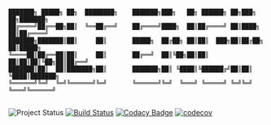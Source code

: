 ```

███████╗ █████╗ ██╗  ████████╗    ███████╗███╗   ██╗ ██████╗ ██╗███╗   ██╗███████╗
██╔════╝██╔══██╗██║  ╚══██╔══╝    ██╔════╝████╗  ██║██╔════╝ ██║████╗  ██║██╔════╝
███████╗███████║██║     ██║       █████╗  ██╔██╗ ██║██║  ███╗██║██╔██╗ ██║█████╗  
╚════██║██╔══██║██║     ██║       ██╔══╝  ██║╚██╗██║██║   ██║██║██║╚██╗██║██╔══╝  
███████║██║  ██║███████╗██║       ███████╗██║ ╚████║╚██████╔╝██║██║ ╚████║███████╗
╚══════╝╚═╝  ╚═╝╚══════╝╚═╝       ╚══════╝╚═╝  ╚═══╝ ╚═════╝ ╚═╝╚═╝  ╚═══╝╚══════╝
                                                                                  
```
![Project Status](https://img.shields.io/badge/status-in--development-red)
[![Build Status](https://github.com/sodium-project/salt/actions/workflows/build.yml/badge.svg)](https://github.com/sodium-project/salt/actions)
[![Codacy Badge](https://app.codacy.com/project/badge/Grade/277cf45423df4af7906d4c709d507778)](https://www.codacy.com/gh/sodium-project/salt/dashboard?utm_source=github.com&amp;utm_medium=referral&amp;utm_content=sodium-project/salt&amp;utm_campaign=Badge_Grade)
[![codecov](https://codecov.io/gh/sodium-project/salt/branch/master/graph/badge.svg?token=IRKYHBJ11V)](https://codecov.io/gh/sodium-project/salt)
